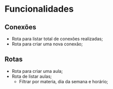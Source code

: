 # Funcionalidades

## Conexões

- Rota para listar total de conexões realizadas;
- Rota para criar uma nova conexão;

## Rotas

- Rota para criar uma aula;
- Rota de listar aulas;
    - Filtrar por materia, dia da semana e horário;
